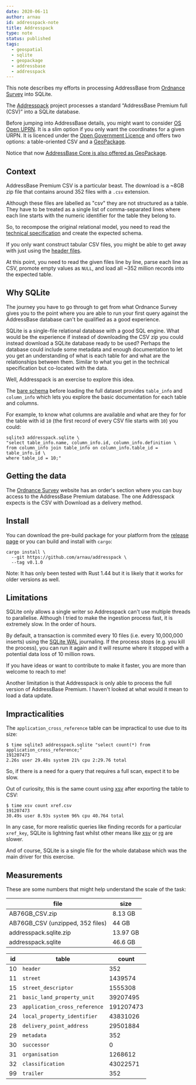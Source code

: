 ```yaml
---
date: 2020-06-11
author: arnau
id: addresspack-note
title: Addresspack
type: note
status: published
tags:
  - geospatial
  - sqlite
  - geopackage
  - addressbase
  - addresspack
---
```


This note describes my efforts in processing AddressBase from [Ordnance
Survey] into SQLite.

<!-- end -->


The [Addresspack] project processes a standard “AddressBase Premium full
(CSV)” into a SQLite database.

Before jumping into AddressBase details, you might want to consider [OS Open
UPRN].  It is a slim option if you only want the coordinates for a given URPN.
It is licenced under the [Open Government Licence] and offers two options: a
table-oriented CSV and a [GeoPackage].

Notice that now [AddressBase Core is also offered as GeoPackage](https://github.com/arnau/addresspack/issues/3).


## Context

AddressBase Premium CSV is a particular beast. The download is a ~8GB zip
file that contains around 352 files with a `.csv` extension.

Although these files are labelled as "csv" they are not structured as a table.
They have to be treated as a single list of comma-separated lines where each
line starts with the numeric identifier for the table they belong to.

So, to recompose the original relational model, you need to read the
[technical specification] and create the expected schema.

If you only want construct tabular CSV files, you might be able to get away
with just using the [header files].

At this point, you need to read the given files line by line, parse each line
as CSV, promote empty values as `NULL`, and load all ~352 million records into
the expected table.


## Why SQLite

The journey you have to go through to get from what Ordnance Survey gives you
to the point where you are able to run your first query against the
AddressBase database can't be qualified as a good experience.

SQLite is a single-file relational database with a good SQL engine. What would
be the experience if instead of downloading the CSV zip you could instead
download a SQLite database ready to be used? Perhaps the database could
include some metadata and enough documentation to let you get an understanding
of what is each table for and what are the relationships between them. Similar
to what you get in the technical specification but co-located with the data.

Well, Addresspack is an exercise to explore this idea.

The [bare schema] before loading the full dataset
provides `table_info` and `column_info` which lets you explore the basic
documentation for each table and columns.

For example, to know what columns are available and what are they for for the
table with id `10` (the first record of every CSV file starts with `10`) you
could:

```
sqlite3 addresspack.sqlite \
"select table_info.name, column_info.id, column_info.definition \
from column_info join table_info on column_info.table_id = table_info.id \
where table_id = 10;"
```


## Getting the data

The [Ordnance Survey] website has an order's section where you can buy access
to the AddressBase Premium database. The one Addresspack expects is the CSV
with Download as a delivery method.


## Install

You can download the pre-build package for your platform from the [release
page] or you can build and install with `cargo`:

```
cargo install \
  --git https://github.com/arnau/addresspack \
  --tag v0.1.0
```

Note: It has only been tested with Rust 1.44 but it is likely that it works
for older versions as well.


## Limitations

SQLite only allows a single writer so Addresspack can't use multiple threads
to parallelise. Although I tried to make the ingestion process fast, it is
extremely slow. In the order of hours.

By default, a transaction is commited every 10 files (i.e. every 10,000,000
inserts) using the [SQLite WAL] journaling. If the process stops (e.g. you
kill the process), you can run it again and it will resume where it stopped
with a potential data loss of 10 million rows.

If you have ideas or want to contribute to make it faster, you are more than
welcome to reach to me!

Another limitation is that Addresspack is only able to process the full
version of AddressBase Premium. I haven't looked at what would it mean to load
a data update.


## Impracticalities

The `application_cross_reference` table can be impractical to use due to its
size:

```
$ time sqlite3 addresspack.sqlite "select count(*) from application_cross_reference;"
191207473
2.26s user 29.48s system 21% cpu 2:29.76 total
```

So, if there is a need for a query that requires a full scan, expect it to be
slow.

Out of curiosity, this is the same count using [xsv] after exporting the
table to CSV:

```
$ time xsv count xref.csv
191207473
30.49s user 8.93s system 96% cpu 40.764 total
```

In any case, for more realistic queries like finding records for a particular
`xref_key`, SQLite is lightning fast whilst other means like [xsv] or [rg] are
slower.

And of course, SQLite is a single file for the whole database which was the
main driver for this exercise.


## Measurements

These are some numbers that might help understand the scale of the task:

|file|size|
|----|----|
|AB76GB_CSV.zip|8.13 GB|
|AB76GB_CSV (unzipped, 352 files)|44 GB|
|addresspack.sqlite.zip|13.97 GB|
|addresspack.sqlite|46.6 GB|

|id|table|count|
|--|-----|-----|
|10|`header`|352|
|11|`street`|1439574|
|15|`street_descriptor`|1555308|
|21|`basic_land_property_unit`|39207495|
|23|`application_cross_reference`|191207473|
|24|`local_property_identifier`|43831026|
|28|`delivery_point_address`|29501884|
|29|`metadata`|352|
|30|`successor`|0|
|31|`organisation`|1268612|
|32|`classification`|43022571|
|99|`trailer`|352|



[Addresspack]: https://github.com/arnau/addresspack
[GeoPackage]: https://www.geopackage.org/
[OS Open UPRN]: https://www.ordnancesurvey.co.uk/business-government/products/open-uprn
[Open Government Licence]: http://os.uk/opendata/licence
[Ordnance Survey]: https://orders.ordnancesurvey.co.uk/orders/index.html
[Rust]: https://www.rust-lang.org/
[SQLite WAL]: https://www.sqlite.org/wal.html
[bare schema]: https://github.com/arnau/addresspack/tree/main/src/sql/bootstrap.sql
[header files]: http://www.os.uk/docs/product-schemas/addressbase-premium-header-files.zip
[release page]: https://github.com/arnau/addresspack/releases/
[rg]: https://github.com/BurntSushi/ripgrep/
[technical specification]: https://www.ordnancesurvey.co.uk/documents/product-support/tech-spec/addressbase-premium-technical-specification.pdf
[xsv]: https://github.com/BurntSushi/xsv/
